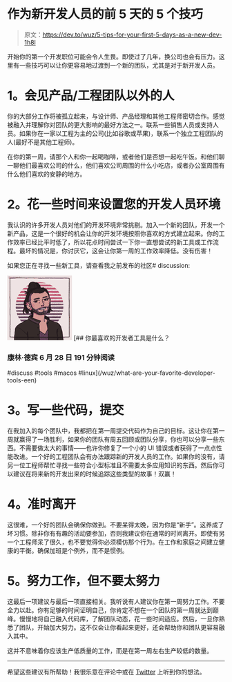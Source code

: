 # 作为新开发人员的前 5 天的 5 个技巧

> 原文：<https://dev.to/wuz/5-tips-for-your-first-5-days-as-a-new-dev-1h8l>

开始你的第一个开发职位可能会令人生畏。即使过了几年，换公司也会有压力。这里有一些技巧可以让你更容易地过渡到一个新的团队，尤其是对于新开发人员。

# 1。会见产品/工程团队以外的人

你的大部分工作将被孤立起来，与设计师、产品经理和其他工程师密切合作。感觉被融入并理解你对团队的更大影响的最好方法之一。联系一些销售人员或支持人员。如果你在一家以工程为主的公司(比如谷歌或苹果)，联系一个独立工程团队的人(最好不是其他工程师)。

在你的第一周，请那个人和你一起喝咖啡，或者他们是否想一起吃午饭。和他们聊一聊他们最喜欢公司的什么，他们喜欢公司周围的什么小吃店，或者办公室周围有什么他们喜欢的安静的地方。

# 2。花一些时间来设置您的开发人员环境

我认识的许多开发人员对他们的开发环境非常挑剔。加入一个新的团队，开发一个新产品，这是一个很好的机会让你的开发环境按照你喜欢的方式建立起来。你的工作效率已经比平时低了，所以花点时间尝试一下你一直想尝试的新工具或工作流程。最坏的情况是，你讨厌它，这会让你第一周的工作效率降低。没有伤害！

如果您正在寻找一些新工具，请查看我之前发布的社区# discussion:

[![wuz](img/1ef4d9c643a8327e88c0865285c1e8c2.png)](/wuz) [## 你最喜欢的开发者工具是什么？

### 康林·德宾 6 月 28 日 191 分钟阅读

#discuss #tools #macos #linux](/wuz/what-are-your-favorite-developer-tools-een)

# 3。写一些代码，提交

在我加入的每个团队中，我都把在第一周提交代码作为自己的目标。这让你在第一周就赢得了一场胜利，如果你的团队有周五回顾或团队分享，你也可以分享一些东西。不需要做太大的事情——也许你修复了一个小的 UI 错误或者获得了一点点性能改进。一个好的工程团队会有办法跟踪新的开发人员的工作。如果你的没有，请另一位工程师帮忙寻找一些符合小型标准且不需要太多应用知识的东西。然后你可以建议在将来新的开发出来的时候追踪这些类型的故事！双赢！

# 4。准时离开

这很难，一个好的团队会确保你做到。不要呆得太晚，因为你是“新手”。这养成了坏习惯。除非你有有趣的活动要参加，否则我建议你在通常的时间离开。即使有另一个工程师呆了很久，也不要觉得你必须模仿那个行为。在工作和家庭之间建立健康的平衡。确保加班是个例外，而不是惯例。

# 5。努力工作，但不要太努力

这最后一项建议与最后一项直接相关。我听说有人建议你在第一周努力工作。不要全力以赴。你有足够的时间证明自己，你肯定不想在一个团队的第一周就达到巅峰。慢慢地将自己融入代码库，了解团队动态，花一些时间适应。然后，一旦你熟悉了团队，开始加大努力。这不仅会让你看起来更好，还会帮助你和团队更容易融入其中。

这并不意味着你应该生产低质量的工作，而是在第一周左右生产较低的数量。

* * *

希望这些建议有所帮助！我很乐意在评论中或在 [Twitter](https://twitter.com/CallMeWuz) 上听到你的想法。